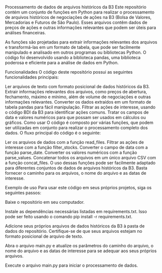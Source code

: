 Processamento de dados de arquivos históricos da B3
Este repositório contém um conjunto de funções em Python para realizar o processamento de arquivos históricos de negociações de ações na B3 (Bolsa de Valores, Mercadorias e Futuros de São Paulo). Esses arquivos contêm dados de preços de ações e outras informações relevantes que podem ser úteis para análises financeiras.

As funções são projetadas para extrair informações relevantes dos arquivos e transformá-las em um formato de tabela, que pode ser facilmente manipulado e analisado em outros programas ou bibliotecas Python. O código foi desenvolvido usando a biblioteca pandas, uma biblioteca poderosa e eficiente para a análise de dados em Python.

Funcionalidades
O código deste repositório possui as seguintes funcionalidades principais:

Ler arquivos de texto com formato posicional de dados históricos da B3.
Extrair informações relevantes dos arquivos, como preços de abertura, fechamento, máximo e mínimo, além de volume de negociações e outras informações relevantes.
Converter os dados extraídos em um formato de tabela pandas para fácil manipulação.
Filtrar as ações de interesse, usando o código BDI da B3 para identificar ações comuns.
Tratar os campos de data e valores numéricos para que possam ser usados em cálculos ou gráficos.
Como usar
O código é composto por várias funções, que podem ser utilizadas em conjunto para realizar o processamento completo dos dados. O fluxo principal do código é o seguinte:

Ler os arquivos de dados com a função read_files.
Filtrar as ações de interesse com a função filter_stocks.
Converter o campo de data com a função parse_date.
Converter os valores numéricos com a função parse_values.
Concatenar todos os arquivos em um único arquivo CSV com a função concat_files.
O uso dessas funções pode ser facilmente adaptado para diferentes conjuntos de dados de arquivos históricos da B3. Basta fornecer o caminho para os arquivos, o nome do arquivo e as datas de interesse.

Exemplo de uso
Para usar este código em seus próprios projetos, siga os seguintes passos:

Baixe o repositório em seu computador.

Instale as dependências necessárias listadas em requirements.txt. Isso pode ser feito usando o comando pip install -r requirements.txt.

Adicione seus próprios arquivos de dados históricos da B3 à pasta de dados do repositório. Certifique-se de que seus arquivos estejam no formato posicional de arquivo de texto.

Abra o arquivo main.py e atualize os parâmetros do caminho do arquivo, o nome do arquivo e as datas de interesse para se adequar aos seus próprios arquivos.

Execute o arquivo main.py para iniciar o processamento de dados.
